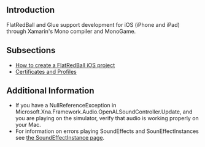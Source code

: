## Introduction

FlatRedBall and Glue support development for iOS (iPhone and iPad) through Xamarin's Mono compiler and MonoGame.

## Subsections

-   [How to create a FlatRedBall iOS project](/frb/docs/index.php?title=Glue:How_To:Create_a_FlatRedBall_iOS_project "Glue:How To:Create a FlatRedBall iOS project")
-   [Certificates and Profiles](/frb/docs/index.php?title=IOS:Certificates_and_Profiles "IOS:Certificates and Profiles")

## Additional Information

-   If you have a NullReferenceException in Microsoft.Xna.Framework.Audio.OpenALSoundController.Update, and you are playing on the simulator, verify that audio is working properly on your Mac.
-   For information on errors playing SoundEffects and SounEffectInstances see [the SoundEffectInstance page](/frb/docs/index.php?title=Microsoft.Xna.Framework.Audio.SoundEffectInstance "Microsoft.Xna.Framework.Audio.SoundEffectInstance").
